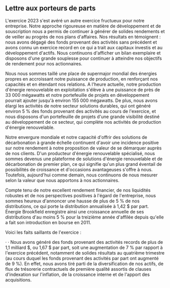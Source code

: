 ## Lettre aux porteurs de parts

L'exercice 2023 s'est avéré un autre exercice fructueux pour notre entreprise. Notre approche rigoureuse en matière de développement et de souscription nous a permis de continuer à générer de solides rendements et de veiller au progrès de nos plans d'affaires. Nos résultats en témoignent : nous avons dégagé des fonds provenant des activités sans précédent et avons connu un exercice record en ce qui a trait aux capitaux investis et au développement d'actifs. Nous continuons d'afficher un bilan exemplaire et disposons d'une grande souplesse pour continuer à atteindre nos objectifs de rendement pour nos actionnaires.

Nous nous sommes taillé une place de supermajor mondial des énergies propres en accroissant notre puissance de production, en renforçant nos capacités et en étendant nos relations. A l'heure actuelle, notre production d'énergie renouvelable en exploitation s'élève à une puissance de près de 33 000 mégawatts et notre portefeuille de projets en développement pourrait ajouter jusqu'à environ 155 000 mégawatts. De plus, nous avons élargi les activités de notre secteur solutions durables, qui ont généré environ 5 % des fonds provenant des activités au cours de l'exercice, et nous disposons d'un portefeuille de projets d'une grande visibilité destiné au développement de ce secteur, qui complète nos activités de production d'énergie renouvelable.

Notre envergure mondiale et notre capacité d'offrir des solutions de décarbonation à grande échelle continuent d'avoir une incidence positive sur notre rendement à notre proposition de valeur de se démarquer auprès de nos clients. D'un producteur d'énergie renouvelable spécialisé, nous sommes devenus une plateforme de solutions d'énergie renouvelable et de décarbonation de premier plan, ce qui signifie qu'un plus grand éventail de possibilités de croissance et d'occasions avantageuses s'offre à nous. Toutefois, aujourd'hui comme demain, nous continuons de nous mesurer selon la valeur que nous apportons à nos actionnaires.

Compte tenu de notre excellent rendement financier, de nos liquidités robustes et de nos perspectives positives à l'égard de l'entreprise, nous sommes heureux d'annoncer une hausse de plus de 5 % de nos distributions, ce qui porte la distribution annualisée à 1,42 \$ par part. Énergie Brookfield enregistre ainsi une croissance annuelle de ses distributions d'au moins 5 % pour la treizième année d'affilée depuis qu'elle a fait son introduction en bourse en 2011.

Voici les faits saillants de l'exercice :

· · Nous avons généré des fonds provenant des activités records de plus de 1,1 milliard \$, ou 1,67 \$ par part, soit une augmentation de 7 % par rapport à l'exercice précédent, notamment de solides résultats au quatrième trimestre (au cours duquel les fonds provenant des activités par part ont augmenté de 9 %). En effet, nous avons tiré parti de la diversification de nos actifs, de flux de trésorerie contractuels de première qualité assortis de clauses d'indexation sur l'inflation, de la croissance interne et de l'apport des acquisitions.